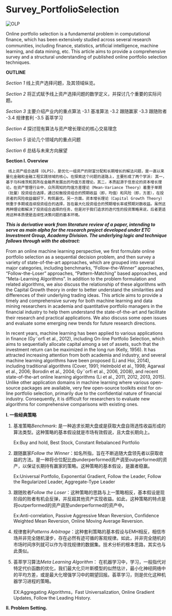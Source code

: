 # Survey_PortfolioSelection

![OLP](https://d3i71xaburhd42.cloudfront.net/28efec4b41b0816051665b2f445882f57e7203b8/4-Figure1-1.png)

Online portfolio selection is a fundamental problem in computational ﬁnance, which has been extensively studied across several research communities, including ﬁnance, statistics, artiﬁcial intelligence, machine learning, and data mining, etc. This article aims to provide a comprehensive survey and a structural understanding of published online portfolio selection techniques.

**OUTLINE**

*Section 1* 线上资产选择问题，及其领域纵览。

*Section 2* 将正式赋予线上资产选择问题的数学定义，并探讨几个重要的实际问题。

*Section 3* 主要介绍产业内的重点算法
-3.1 基准算法
-3.2 跟随赢家
-3.3 跟随败者
-3.4 规律套利
-3.5 荟萃学习

*Section 4* 探讨现有算法与资产增长理论的核心交易理念

*Section 5* 谈论几个领域内的重点问题

*Section 6* 总结与未来方向展望

**Section I. Overview**

     线上资产组合选择（OLPS)，是优化一组资产的财富分配和长期增长的解法问题，是一直以来量化金融和金融工程实践领域的核心。在探索这个问题的道路上，主要形成了两个学派: 其一，基于马科维茨和其所在金融界发展出的均值方差理论。其二，本质起源于信息论的资本增长理论。在资产管理行业中，众所周知的均值方差理论（Mean-Variance Theory）着重于单期（批量）投资组合选择，通过权衡投资组合的预期收益（即，均值）和风险（即，方差），在投资者的风险收益偏好下，构筑最优。另一方面，资本增长理论（Capital Growth Theory）侧重于多期或连续投资组合的选择，旨在最大化投资组合的预期增长率或预期对数收益。虽然这两种理论都解决了投资组合选择的任务，但是对于我们追求的迭代性的投资策略来说，后者更适用这种本质便是连续性决策问题的基本环境。

***This is derivative work from literature review of a paper, intending to serve as main alpha for the research project developed under ETC Investment Group, Academy Division. The underlying logic and technique follows through with the abstract:***

From an online machine learning perspective, we ﬁrst formulate online portfolio selection as a sequential decision problem, and then survey a variety of state-of-the-art approaches, which are grouped into several major categories, including benchmarks, “Follow-the-Winner” approaches, “Follow-the-Loser” approaches, “Pattern-Matching” based approaches, and “Meta-Learning Algorithms”. In addition to the problem formulation and related algorithms, we also discuss the relationship of these algorithms with the Capital Growth theory in order to better understand the similarities and differences of their underlying trading ideas. This article aims to provide a timely and comprehensive survey for both machine learning and data mining researchers in academia and quantitative portfolio managers in the ﬁnancial industry to help them understand the state-of-the-art and facilitate their research and practical applications. We also discuss some open issues and evaluate some emerging new trends for future research directions.

In recent years, machine learning has been applied to various applications in finance (Gy¨orfi et al., 2012), including On-line Portfolio Selection, which aims to sequentially allocate capital among a set of assets, such that the investment return can be maximized in the long run (Kelly, 1956). It has attracted increasing attention from both academia and industry, and several machine learning algorithms have been proposed (Li and Hoi, 2014), including traditional algorithms (Cover, 1991; Helmbold et al., 1998; Agarwal et al., 2006; Borodin et al., 2004; Gy¨orfi et al., 2006, 2008), and recent state-of-the-art online learning algorithms (Li et al., 2011, 2012, 2013, 2015). Unlike other application domains in machine learning where various open-source packages are available, very few open-source toolkits exist for on-line portfolio selection, primarily due to the confidential nature of financial industry. Consequently, it is difficult for researchers to evaluate new algorithms for comprehensive comparisons with existing ones.

**I. 一些经典策略**

1. 基准策略*Benchmark*: 是一种追求长期大盘或是获取大盘自筛选性收益形成的算法类型。这种策略的基本假设就是市场有效假说，且大盘长期向上。

   Ex:Buy and hold, Best Stock, Constant Rebalanced Portfolio

2. 跟随赢家*Follow the Winner*：如名所指，旨在不断追随大盘领先者以获取收益的方法。是一种将仓位配比由underperformed资产调至outperformed的资产，以保证长期持有赢家的策略。这种策略的基本假设，是赢者稳赢。

   Ex:Universal Portfolio, Exponential Gradient, Follow the Leader, Follow the Regularized Leader, Aggregate-Type Leader

3. 跟随败者*Follow the Loser*：这种策略的思路与上一策略相反，基本假设是现阶段的败者有机会反弹，并反超其他资产实现收益。如此，这种策略的特点是将outperformed的资产调至underperformed的资产中。

   Ex:Anti-correlation, Passive Aggressive Mean Reversion, Confidence Weighted Mean Reversion, Online Moving Average Reversion.

4. 规律套利*Patterns Arbitrage*：这种套利策略的基本假设与EMH相反，相信市场并非完全随机漫步，存在必然有迹可循的客观规律。如此，并非完全随机的市场时间序列就可以作为寻找规律的数据集。技术分析的根本思路，其实也与此类似。

5. 荟萃学习算法*Meta Learning Algorithm*：
在机器学习中，学习，一般指代对特定代价函数的优化，我们最大化贝叶斯模型的似然估计，最小化神经网络中的平均方差，或是最大化增强学习中的期望回报。荟萃学习，则是优化这种机器学习进程的策略。

   EX:Aggregating Algorithms，Fast Universalization, Online Gradient Updates, Follow the Leading History.
   
**II. Problem Setting.**

